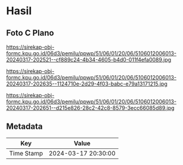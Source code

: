# Hasil

## Foto C Plano

https://sirekap-obj-formc.kpu.go.id/06d3/pemilu/ppwp/51/06/01/20/06/5106012006013-20240317-202521--cf889c24-4b34-4605-b4d0-011f4efa0089.jpg

https://sirekap-obj-formc.kpu.go.id/06d3/pemilu/ppwp/51/06/01/20/06/5106012006013-20240317-202635--1124710e-2d29-4f03-babc-e79a13171215.jpg

https://sirekap-obj-formc.kpu.go.id/06d3/pemilu/ppwp/51/06/01/20/06/5106012006013-20240317-202651--d215e826-28c2-42c8-8579-3ecc66085d89.jpg


## Metadata

| Key        | Value               |
| ---------- | ------------------- |
| Time Stamp | 2024-03-17 20:30:00 |



